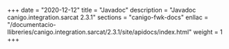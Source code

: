 +++
date        = "2020-12-12"
title       = "Javadoc"
description = "Javadoc canigo.integration.sarcat 2.3.1"
sections    = "canigo-fwk-docs"
enllac		= "/documentacio-llibreries/canigo.integration.sarcat/2.3.1/site/apidocs/index.html"
weight		= 1
+++
